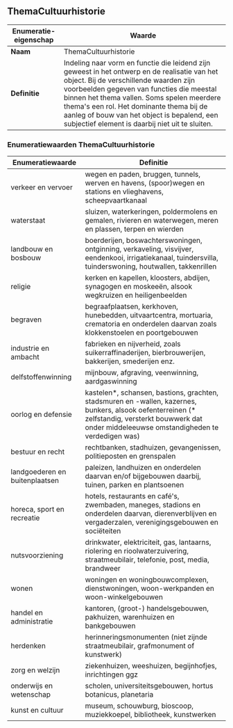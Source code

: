 ﻿## ThemaCultuurhistorie
| **Enumeratie-eigenschap** | **Waarde** |
| ---- | ---- |
| **Naam** | ThemaCultuurhistorie |
| **Definitie** | Indeling naar vorm en functie die leidend zijn geweest in het ontwerp en de realisatie van het object. Bij de verschillende waarden zijn voorbeelden gegeven van functies die meestal binnen het thema vallen. Soms spelen meerdere thema's een rol. Het dominante thema bij de aanleg of bouw van het object is bepalend, een subjectief element is daarbij niet uit te sluiten. |
### Enumeratiewaarden ThemaCultuurhistorie
| **Enumeratiewaarde** | **Definitie** |
| ---- | ---- |
| verkeer en vervoer | wegen en paden, bruggen, tunnels, werven en havens, (spoor)wegen en stations en vlieghavens, scheepvaartkanaal |
| waterstaat | sluizen, waterkeringen, poldermolens en gemalen, rivieren en waterwegen, meren en plassen, terpen en wierden |
| landbouw en bosbouw | boerderijen, boswachterswoningen, ontginning, verkaveling, visvijver, eendenkooi, irrigatiekanaal, tuindersvilla, tuinderswoning, houtwallen, takkenrillen |
| religie | kerken en kapellen, kloosters, abdijen, synagogen en moskee&#235;n, alsook wegkruizen en heiligenbeelden |
| begraven | begraafplaatsen, kerkhoven, hunebedden, uitvaartcentra, mortuaria, crematoria en onderdelen daarvan zoals klokkenstoelen en poortgebouwen |
| industrie en ambacht | fabrieken en nijverheid, zoals suikerraffinaderijen, bierbrouwerijen, bakkerijen, smederijen enz. |
| delfstoffenwinning | mijnbouw, afgraving, veenwinning, aardgaswinning |
| oorlog en defensie | kastelen*, schansen, bastions, grachten, stadsmuren en -wallen, kazernes, bunkers, alsook oefenterreinen (* zelfstandig, versterkt bouwwerk dat onder middeleeuwse omstandigheden te verdedigen was) |
| bestuur en recht | rechtbanken, stadhuizen, gevangenissen, politieposten en grenspalen |
| landgoederen en buitenplaatsen | paleizen, landhuizen en onderdelen daarvan en/of bijgebouwen daarbij, tuinen, parken en plantsoenen |
| horeca, sport en recreatie | hotels, restaurants en caf&#233;'s, zwembaden, maneges, stadions en onderdelen daarvan, dierenverblijven en vergaderzalen, verenigingsgebouwen en soci&#235;teiten |
| nutsvoorziening | drinkwater, elektriciteit, gas, lantaarns, riolering en rioolwaterzuivering, straatmeubilair, telefonie, post, media, brandweer |
| wonen | woningen en woningbouwcomplexen, dienstwoningen, woon-werkpanden en woon-winkelgebouwen |
| handel en administratie | kantoren, (groot-) handelsgebouwen, pakhuizen, warenhuizen en bankgebouwen |
| herdenken | herinneringsmonumenten (niet zijnde straatmeubilair, grafmonument of kunstwerk) |
| zorg en welzijn | ziekenhuizen, weeshuizen, begijnhofjes, inrichtingen ggz |
| onderwijs en wetenschap | scholen, universiteitsgebouwen, hortus botanicus, planetaria |
| kunst en cultuur | museum, schouwburg, bioscoop, muziekkoepel, bibliotheek, kunstwerken |
